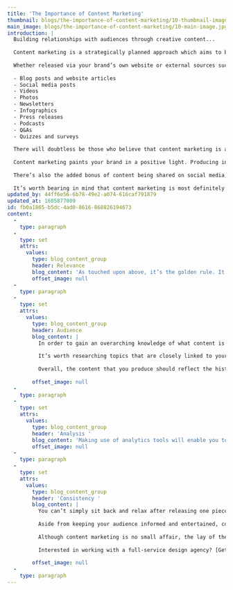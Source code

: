 ```yaml
---
title: 'The Importance of Content Marketing'
thumbnail: blogs/the-importance-of-content-marketing/10-thumbnail-image.jpg
main_image: blogs/the-importance-of-content-marketing/10-main-image.jpg
introduction: |
  Building relationships with audiences through creative content...
  
  Content marketing is a strategically planned approach which aims to build relationships with audiences by supplying them with high-quality informative and entertaining content. The end goal is, like most elements of branding, to attract both new and repeat custom. By supplying audiences with relevant and useful content (relevant being the keyword here, but we’ll get to that), brands can establish a meaningful connection with their target market whilst improving people’s lives at the same time. 
  
  Whether released via your brand’s own website or external sources such as social media, the list of content marketing options is seemingly endless. Here are just a few examples:
  
  - Blog posts and website articles
  - Social media posts
  - Videos
  - Photos
  - Newsletters
  - Infographics
  - Press releases
  - Podcasts
  - Q&As
  - Quizzes and surveys
  
  There will doubtless be those who believe that content marketing is a waste of time and effort. Whilst there’s no argument that creating and releasing content on a consistent basis does requires both, the importance of content marketing as a key player in modern branding cannot be overstated enough.
  
  Content marketing paints your brand in a positive light. Producing informative and impactful content demonstrates that your brand shows concern for people. Being perceived as a useful resource of expertise will increase trust and reliability and, in turn, will establish a connection with audiences. Brand connections ultimately drive purchases. 
  
  There’s also the added bonus of content being shared on social media, generating yet further free attention towards your brand. The bottom line is as follows: presenting your audience with an enjoyable experience will drive action, whether it be sharing your content, engaging with your brand on an emotional level or making a purchase.
   
  It’s worth bearing in mind that content marketing is most definitely a long-term approach, one based on strategy and careful planning. And if the term ‘content marketing strategy’ is enough to strike fear into your heart, let’s see if our bitesize summary of the basics can’t ease your mind...
updated_by: 44ff6e56-6b78-49e2-a074-616caf791879
updated_at: 1605877009
id: fb0a1865-b5dc-4ad0-8616-868826194673
content:
  -
    type: paragraph
  -
    type: set
    attrs:
      values:
        type: blog_content_group
        header: Relevance
        blog_content: 'As touched upon above, it’s the golden rule. It’s not about simply spamming your audience base with meaningless content – each piece must bring true value to people’s lives. Perhaps you could release a series of problem solving ‘How To…’ articles, or informative videos which are explained via a demonstration of your brand’s expertise. Whatever route you opt for, create a learning journey for the audience, keep them entertained and remember: it’s not always about directly selling your brand’s products or services. '
        offset_image: null
  -
    type: paragraph
  -
    type: set
    attrs:
      values:
        type: blog_content_group
        header: Audience
        blog_content: |
          In order to gain an overarching knowledge of what content is relevant, it’s really a case of understanding your target market. Once you have successfully identified your audience, you can then choose which methods of content marketing are the most appropriate. The demographic of your target market will dictate three key things: the content, the format and the channels through which content marketing is released.
          
          It’s worth researching topics that are closely linked to your audience’s needs and beliefs. A brainstorming session will deliver an array of subjects that your content marketing can cover. It’s important to keep in mind that verging too heavily on endless industry-related content might start to wear your audience down – after all, content marketing should be about creating an enjoyable experience for people, not an overbearing one. Throwing in the occasional light-hearted (perhaps topical or newsworthy) post will be a welcome surprise which will prevent things from getting overly serious.  
          
          Overall, the content that you produce should reflect the history and values of your brand – this will enable audiences to understand the benefits that your brand brings to people. 
          
        offset_image: null
  -
    type: paragraph
  -
    type: set
    attrs:
      values:
        type: blog_content_group
        header: 'Analysis '
        blog_content: 'Making use of analytics tools will enable you to understand what content resonates with people. Analysis provides the perfect opportunity to learn and adjust your content according to what your target market enjoys. It can’t hurt to check out your brand’s competitors, either – see what they’re posting about (and how often) and you might find ways of improving on what they have to offer. If your brand is doing things better than its rivals, it won’t go unnoticed by potential customers.'
        offset_image: null
  -
    type: paragraph
  -
    type: set
    attrs:
      values:
        type: blog_content_group
        header: 'Consistency '
        blog_content: |
          You can’t simply sit back and relax after releasing one piece of content – it’s your responsibility to ensure that your content marketing is consistent and timely. If you regularly produce high-quality, relevant content, people will look forward to receiving it on a regular basis (perhaps even at a specific date and time). Ensuring that you are organised – with the help of an editorial calendar – will stand you in good stead. You’ll be able to clearly plot your brand’s content marketing strategy as well as prepare releases for specific dates (think national holidays or seasonal posts, for example). Additionally, acquiring a backlog of content for future releases will ensure that you needn’t worry about rushing to string something together on short notice. 
          
          Aside from keeping your audience informed and entertained, consistent content marketing will boost the chances of your brand’s website ranking higher in searches. Google uses publication patterns to automatically detect which websites regularly publish content – the reward for your brand comes in the form of being bumped up the rankings, an invaluable benefit of content marketing and a free way of increasing your audience reach.
          
          Although content marketing is no small affair, the lay of the land is fairly simple: the consistent release of high-quality content will paint a picture of a well-rounded brand that cares for its audience. Content marketing might well be the first point of contact between your brand and your audience – invest time into getting things right, and it could be the beginning of a beautiful friendship. 
          
          Interested in working with a full-service design agency? [Get in touch with our team today.](/contact)
          
        offset_image: null
  -
    type: paragraph
---
```

